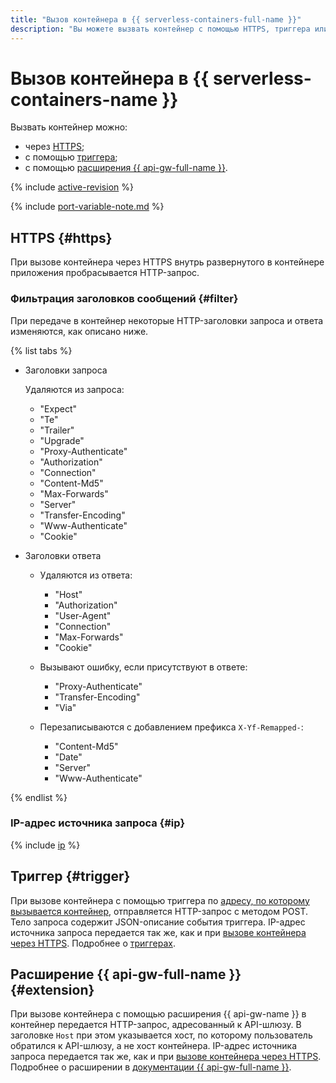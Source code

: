 ```yaml
---
title: "Вызов контейнера в {{ serverless-containers-full-name }}"
description: "Вы можете вызвать контейнер с помощью HTTPS, триггера или расширения {{ api-gw-full-name }}." 
---
```


# Вызов контейнера в {{ serverless-containers-name }}

Вызвать контейнер можно:
* через [HTTPS](#https);
* с помощью [триггера](#trigger);
* с помощью [расширения {{ api-gw-full-name }}](#extension).

{% include [active-revision](../../_includes/serverless-containers/active-revision.md) %}

{% include [port-variable-note.md](../../_includes/serverless-containers/port-variable-note.md) %}

## HTTPS {#https}

При вызове контейнера через HTTPS внутрь развернутого в контейнере приложения пробрасывается HTTP-запрос.

### Фильтрация заголовков сообщений {#filter}

При передаче в контейнер некоторые HTTP-заголовки запроса и ответа изменяются, как описано ниже.

{% list tabs %}

- Заголовки запроса
    
    Удаляются из запроса:

    - "Expect"
    - "Te"
    - "Trailer"
    - "Upgrade"
    - "Proxy-Authenticate"
    - "Authorization"
    - "Connection"        
    - "Content-Md5"       
    - "Max-Forwards"
    - "Server"
    - "Transfer-Encoding"
    - "Www-Authenticate"
    - "Cookie"

- Заголовки ответа
        
    - Удаляются из ответа:
        - "Host"
        - "Authorization"
        - "User-Agent"
        - "Connection"
        - "Max-Forwards"
        - "Cookie"
    
    - Вызывают ошибку, если присутствуют в ответе:
    
        - "Proxy-Authenticate"
        - "Transfer-Encoding"
        - "Via"
    
    - Перезаписываются с добавлением префикса `X-Yf-Remapped-`:
        - "Content-Md5"
        - "Date"
        - "Server"
        - "Www-Authenticate"

{% endlist %}

### IP-адрес источника запроса {#ip}

{% include [ip](../../_includes/serverless-containers/ip.md) %}

## Триггер {#trigger}

При вызове контейнера с помощью триггера по [адресу, по которому вызывается контейнер](../operations/invocation-link.md), отправляется HTTP-запрос с методом POST. Тело запроса содержит JSON-описание события триггера. IP-адрес источника запроса передается так же, как и при [вызове контейнера через HTTPS](#ip). Подробнее о [триггерах](trigger/index.md).



## Расширение {{ api-gw-full-name }} {#extension}

При вызове контейнера с помощью расширения {{ api-gw-name }} в контейнер передается HTTP-запрос, адресованный к API-шлюзу. В заголовке `Host` при этом указывается хост, по которому пользователь обратился к API-шлюзу, а не хост контейнера. IP-адрес источника запроса передается так же, как и при [вызове контейнера через HTTPS](#ip). Подробнее о расширении в [документации {{ api-gw-full-name }}](../../api-gateway/concepts/extensions/containers.md).

